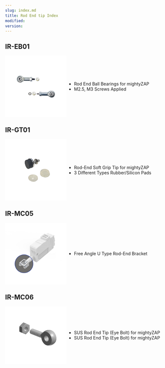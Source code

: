 ```yaml
---
slug: index.md
title: Rod End tip Index
modified: 
version:
---
```

## IR-EB01
<div style="display:flex">
	<img style="width:200px"src="./eb01.png" />
	<ul style="margin:auto 0">
	<li> Rod End Ball Bearings for mightyZAP</li>
	<li> M2.5, M3 Screws Applied</li>
	</ul>
</div>

## IR-GT01
<div style="display:flex">
	<img style="width:200px"src="./gt01.png" />
	<ul style="margin:auto 0">
	<li> Rod-End Soft Grip Tip for mightyZAP</li>
	<li> 3 Different Types Rubber/Silicon Pads</li>
	</ul>
</div>

## IR-MC05
<div style="display:flex">
	<img style="width:200px"src="./mc05.png" />
	<ul style="margin:auto 0">
	<li> Free Angle U Type Rod-End Bracket</li>
	</ul>
</div>

## IR-MC06
<div style="display:flex">
	<img style="width:200px"src="./mc06.png" />
	<ul style="margin:auto 0">
	<li> SUS Rod End Tip (Eye Bolt) for mightyZAP</li>
	<li> SUS Rod End Tip (Eye Bolt) for mightyZAP</li>
	</ul>
</div>
